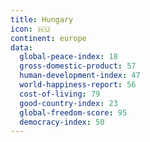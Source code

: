 ```yaml
---
title: Hungary
icon: 🇭🇺
continent: europe
data:
  global-peace-index: 18
  gross-domestic-product: 57
  human-development-index: 47
  world-happiness-report: 56
  cost-of-living: 79
  good-country-index: 23
  global-freedom-score: 95
  democracy-index: 50
---
```

